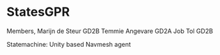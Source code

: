 # StatesGPR
Members,
Marijn de Steur GD2B
Temmie Angevare GD2A
Job Tol GD2B

Statemachine: Unity based Navmesh agent
